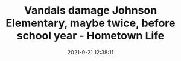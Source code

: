 ---
"title": "Vandals damage Johnson Elementary, maybe twice, before school year - Hometown Life"
"date": "2021-9-21 12:38:11"
"feed_name": "GOOGLENEWSCONSTRUCTION"
"feed_website": "https://news.google.com/search?q=construction%2Bincident&hl=en-US&gl=US&ceid=US:en"
"feed_rss": "https://news.google.com/rss/search?q=construction%2Bincident&hl=en-US&gl=US&ceid=US:en"
"link": "https://www.hometownlife.com/story/news/local/milford/2021/09/21/vandals-damage-johnson-elementary-maybe-twice-before-school-year/5786794001/"
"file": "_posts/2021-1-1-88ec79c550fdb6cb96411c7eb9181761bebf9589.md"
"accident": "0"
"drilling": "0"
"dead": "0"
"injured": "0"
"where": "unknown site"
---